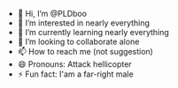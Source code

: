 - 👋 Hi, I’m @PLDboo
- 👀 I’m interested in nearly everything
- 🌱 I’m currently learning nearly everything
- 💞️ I’m looking to collaborate alone
- 📫 How to reach me (not suggestion)
- 😄 Pronouns: Attack hellicopter
- ⚡ Fun fact: I'am a far-right male

<!---
PLDboo/PLDboo is a ✨ special ✨ repository because its `README.md` (this file) appears on your GitHub profile.
You can click the Preview link to take a look at your changes.
--->

